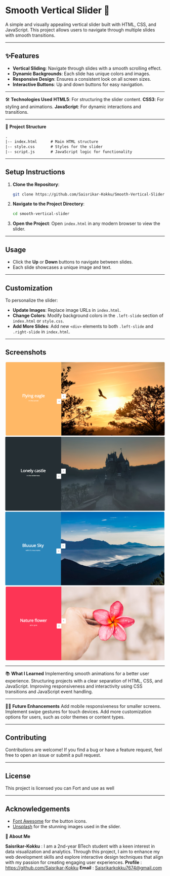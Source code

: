 # Smooth Vertical Slider 🎢

A simple and visually appealing vertical slider built with HTML, CSS, and JavaScript. This project allows users to navigate through multiple slides with smooth transitions.

---

## ✨**Features**
- **Vertical Sliding**: Navigate through slides with a smooth scrolling effect.
- **Dynamic Backgrounds**: Each slide has unique colors and images.
- **Responsive Design**: Ensures a consistent look on all screen sizes.
- **Interactive Buttons**: Up and down buttons for easy navigation.

---

🛠️ **Technologies Used**
**HTML5**: For structuring the slider content.
**CSS3**: For styling and animations.
**JavaScript**: For dynamic interactions and transitions.

---

📁 **Project Structure**
```
.
|-- index.html      # Main HTML structure
|-- style.css       # Styles for the slider
|-- script.js       # JavaScript logic for functionality
```

---

## Setup Instructions

1. **Clone the Repository**:
   ```bash
   git clone https://github.com/Saisrikar-Kokku/Smooth-Vertical-Slider.git
   ```

2. **Navigate to the Project Directory**:
   ```bash
   cd smooth-vertical-slider
   ```

3. **Open the Project**:
   Open `index.html` in any modern browser to view the slider.

---

## Usage
- Click the **Up** or **Down** buttons to navigate between slides.
- Each slide showcases a unique image and text.

---

## Customization
To personalize the slider:
- **Update Images**: Replace image URLs in `index.html`.
- **Change Colors**: Modify background colors in the `.left-slide` section of `index.html` or `style.css`.
- **Add More Slides**: Add new `<div>` elements to both `.left-slide` and `.right-slide` in `index.html`.


---

## Screenshots
![](image.png)
![alt text](image-1.png)
![alt text](image-2.png)
![alt text](image-3.png)


---

📚 **What I Learned**
Implementing smooth animations for a better user experience.
Structuring projects with a clear separation of HTML, CSS, and JavaScript.
Improving responsiveness and interactivity using CSS transitions and JavaScript event handling.

---

🧑‍💻 **Future Enhancements**
Add mobile responsiveness for smaller screens.
Implement swipe gestures for touch devices.
Add more customization options for users, such as color themes or content types.

---

## Contributing
Contributions are welcome! If you find a bug or have a feature request, feel free to open an issue or submit a pull request.

---

## License
This project is licensed you can Fort and use as well

---

## Acknowledgements
- [Font Awesome](https://fontawesome.com) for the button icons.
- [Unsplash](https://unsplash.com) for the stunning images used in the slider.

**🏫 About Me**

**Saisrikar-Kokku** : I am a 2nd-year BTech student with a keen interest in data visualization and analytics. Through this project, I aim to enhance my web development skills and explore interactive design techniques that align with my passion for creating engaging user experiences.
**Profile** : https://github.com/Saisrikar-Kokku
**Email** : Saisrikarkokku7674@gmail.com


